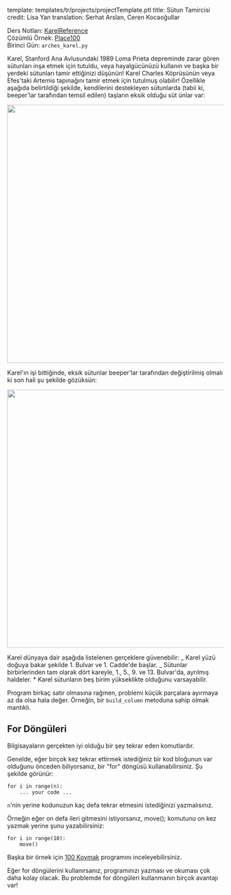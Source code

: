 template: templates/tr/projects/projectTemplate.ptl
title: Sütun Tamircisi
credit: Lisa Yan
translation: Serhat Arslan, Ceren Kocaoğullar

Ders Notları: [KarelReference]({{pathToRoot}}en/resources/karel.html)<br/>
Çözümlü Örnek: [Place100]({{pathToRoot}}en/projects/place100.html)<br/>
Birinci Gün: `arches_karel.py`

Karel, Stanford Ana Avlusundaki 1989 Loma Prieta depreminde zarar gören sütunları inşa etmek için tutuldu, veya hayalgücünüzü kullanın ve başka bir yerdeki sütunları tamir ettiğinizi düşünün! Karel Charles Köprüsünün veya Efes'taki Artemis tapınağını tamir etmek için tutulmuş olabilir! Özellikle aşağıda belirtildiği şekilde, kendilerini destekleyen sütunlarda (tabii ki, beeper'lar tarafından temsil edilen) taşların eksik olduğu süt	ünlar var:

<p>
	<center>
		<img style="width:600px" src="{{pathToRoot}}img/projects/efes/efesBroken.png">
	</center>
</p>

Karel'ın işi bittiğinde, eksik sütunlar beeper'lar tarafından değiştirilmiş olmalı ki son hali şu şekilde gözüksün:

<p>
<center>
<img style="width:600px" src="{{pathToRoot}}img/projects/efes/efesRepaired.png">
</center>
</p>

Karel dünyaya dair aşağıda listelenen gerçeklere güvenebilir:
_ Karel yüzü doğuya bakar şekilde 1. Bulvar ve 1. Cadde'de başlar.
_ Sütunlar birbirlerinden tam olarak dört kareyle, 1., 5., 9. ve 13. Bulvar'da, ayrılmış haldeler. \* Karel sütunların beş birim yükseklikte olduğunu varsayabilir.

Program birkaç satır olmasına rağmen, problemi küçük parçalara ayırmaya az da olsa hala değer. Örneğin, bir `build_column` metoduna sahip olmak mantıklı.

## For Döngüleri

Bilgisayaların gerçekten iyi olduğu bir şey tekrar eden komutlardır.

Genelde, eğer birçok kez tekrar ettirmek istediğiniz bir kod bloğunun var olduğunu önceden biliyorsanız, bir "for" döngüsü kullanabilirsiniz. Şu şekilde görünür:

```
for i in range(n):
	... your code ...

```

`n`'nin yerine kodunuzun kaç defa tekrar etmesini istediğinizi yazmalısınız.

Örneğin eğer on defa ileri gitmesini istiyorsanız, move(); komutunu on kez yazmak yerine şunu yazabilirsiniz:

```
for i in range(10):
    move()
```

Başka bir örnek için [100 Koymak]({{pathToRoot}}en/projects/place100/) programını inceleyebilirsiniz.

Eğer for döngülerini kullanırsanız, programınızı yazması ve okuması çok daha kolay olacak. Bu problemde for döngüleri kullanmanın birçok avantajı var!
